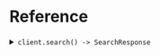 # Reference
<details><summary><code>client.search() -> SearchResponse</code></summary>
<dl>
<dd>

#### 🔌 Usage

<dl>
<dd>

<dl>
<dd>

```java
client.search(
    SearchRequest
        .builder()
        .limit(1)
        .id("id")
        .date("date")
        .deadline(OffsetDateTime.parse("2024-01-15T09:30:00Z"))
        .bytes("bytes")
        .user(
            User
                .builder()
                .name("name")
                .tags(
                    Optional.of(
                        Arrays.asList("tags", "tags")
                    )
                )
                .build()
        )
        .userList(
            Arrays.asList(
                Optional.of(
                    User
                        .builder()
                        .name("name")
                        .tags(
                            Optional.of(
                                Arrays.asList("tags", "tags")
                            )
                        )
                        .build()
                )
            )
        )
        .excludeUser(
            Arrays.asList(
                Optional.of(
                    User
                        .builder()
                        .name("name")
                        .tags(
                            Optional.of(
                                Arrays.asList("tags", "tags")
                            )
                        )
                        .build()
                )
            )
        )
        .filter(
            Arrays.asList(Optional.of("filter"))
        )
        .neighborRequired(
            SearchRequestNeighborRequired.ofUser(
                User
                    .builder()
                    .name("name")
                    .tags(
                        Optional.of(
                            Arrays.asList("tags", "tags")
                        )
                    )
                    .build()
            )
        )
        .optionalDeadline(OffsetDateTime.parse("2024-01-15T09:30:00Z"))
        .keyValue(
            new HashMap<String, Optional<String>>() {{
                put("keyValue", Optional.of("keyValue"));
            }}
        )
        .optionalString("optionalString")
        .nestedUser(
            NestedUser
                .builder()
                .name("name")
                .user(
                    User
                        .builder()
                        .name("name")
                        .tags(
                            Optional.of(
                                Arrays.asList("tags", "tags")
                            )
                        )
                        .build()
                )
                .build()
        )
        .optionalUser(
            User
                .builder()
                .name("name")
                .tags(
                    Optional.of(
                        Arrays.asList("tags", "tags")
                    )
                )
                .build()
        )
        .neighbor(
            SearchRequestNeighbor.ofUser(
                User
                    .builder()
                    .name("name")
                    .tags(
                        Optional.of(
                            Arrays.asList("tags", "tags")
                        )
                    )
                    .build()
            )
        )
        .build()
);
```
</dd>
</dl>
</dd>
</dl>

#### ⚙️ Parameters

<dl>
<dd>

<dl>
<dd>

**limit:** `Integer` 
    
</dd>
</dl>

<dl>
<dd>

**id:** `String` 
    
</dd>
</dl>

<dl>
<dd>

**date:** `String` 
    
</dd>
</dl>

<dl>
<dd>

**deadline:** `OffsetDateTime` 
    
</dd>
</dl>

<dl>
<dd>

**bytes:** `String` 
    
</dd>
</dl>

<dl>
<dd>

**user:** `User` 
    
</dd>
</dl>

<dl>
<dd>

**userList:** `Optional<User>` 
    
</dd>
</dl>

<dl>
<dd>

**optionalDeadline:** `Optional<OffsetDateTime>` 
    
</dd>
</dl>

<dl>
<dd>

**keyValue:** `Optional<Map<String, Optional<String>>>` 
    
</dd>
</dl>

<dl>
<dd>

**optionalString:** `Optional<String>` 
    
</dd>
</dl>

<dl>
<dd>

**nestedUser:** `Optional<NestedUser>` 
    
</dd>
</dl>

<dl>
<dd>

**optionalUser:** `Optional<User>` 
    
</dd>
</dl>

<dl>
<dd>

**excludeUser:** `Optional<User>` 
    
</dd>
</dl>

<dl>
<dd>

**filter:** `Optional<String>` 
    
</dd>
</dl>

<dl>
<dd>

**neighbor:** `Optional<SearchRequestNeighbor>` 
    
</dd>
</dl>

<dl>
<dd>

**neighborRequired:** `SearchRequestNeighborRequired` 
    
</dd>
</dl>
</dd>
</dl>


</dd>
</dl>
</details>

